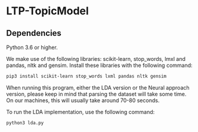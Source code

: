 # LTP-TopicModel

## Dependencies

Python 3.6 or higher.  

We make use of the following libraries: scikit-learn, stop_words, lmxl and pandas, nltk and gensim. Install these libraries with the following command:
```bash
pip3 install scikit-learn stop_words lxml pandas nltk gensim
```
When running this program, either the LDA version or the Neural approach version, please keep in mind that parsing the dataset will take some time. On our machines, this will usually take around 70-80 seconds.  

To run the LDA implementation, use the following command:
```bash
python3 lda.py
```
